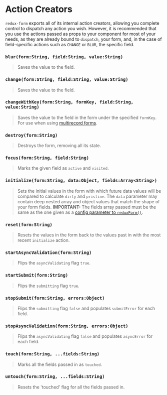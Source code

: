 # Action Creators

`redux-form` exports all of its internal action creators, allowing you complete control to
dispatch any action you wish. However, it is recommended that you use the actions passed as
props to your component for most of your needs, as they are already bound to `dispatch`, your 
form, and, in the case of field-specific actions such as `CHANGE` or `BLUR`, the specific field.

### `blur(form:String, field:String, value:String)`

> Saves the value to the field.

### `change(form:String, field:String, value:String)`

> Saves the value to the field.

### `changeWithKey(form:String, formKey, field:String, value:String)`

> Saves the value to the field in the form under the specified `formKey`. For use when using
[multirecord forms](#/examples/multirecord).

### `destroy(form:String)`

> Destroys the form, removing all its state.

### `focus(form:String, field:String)`

> Marks the given field as `active` and `visited`.

### `initialize(form:String, data:Object, fields:Array<String>)`

> Sets the initial values in the form with which future data values will be compared to calculate
`dirty` and `pristine`. The `data` parameter may contain deep nested array and object values that match the shape of 
your form fields. **IMPORTANT:** The fields array passed must be the same as the one given as a [config parameter to
`reduxForm()`](#/api/reduxForm).

### `reset(form:String)`

> Resets the values in the form back to the values past in with the most recent `initialize` action.

### `startAsyncValidation(form:String)`

> Flips the `asyncValidating` flag `true`.

### `startSubmit(form:String)`

> Flips the `submitting` flag `true`.

### `stopSubmit(form:String, errors:Object)`

> Flips the `submitting` flag `false` and populates `submitError` for each field.

### `stopAsyncValidation(form:String, errors:Object)`

> Flips the `asyncValidating` flag `false` and populates `asyncError` for each field.

### `touch(form:String, ...fields:String)`

> Marks all the fields passed in as `touched`.

### `untouch(form:String, ...fields:String)`

> Resets the 'touched' flag for all the fields passed in.
